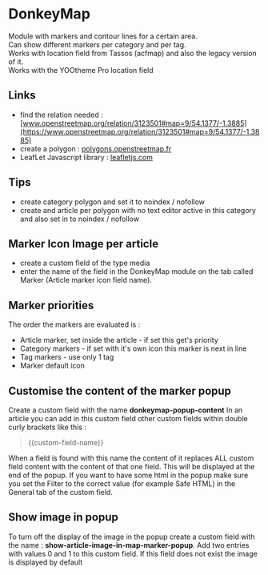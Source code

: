 # DonkeyMap
Module with markers and contour lines for a certain area.<br />
Can show different markers per category and per tag.<br />
Works with location field from Tassos (acfmap) and also the legacy version of it. <br />
Works with the YOOtheme Pro location field <br />

## Links
- find the relation needed : [www.openstreetmap.org/relation/3123501#map=9/54.1377/-1.3885](https://www.openstreetmap.org/relation/3123501#map=9/54.1377/-1.3885)
- create a polygon : [polygons.openstreetmap.fr](http://polygons.openstreetmap.fr/)
- LeafLet Javascript library : [leafletjs.com](https://leafletjs.com/)

## Tips
- create category polygon and set it to noindex / nofollow
- create and article per polygon with no text editor active in this category and also set in to noindex / nofollow

## Marker Icon Image per article
- create a custom field of the type media
- enter the name of the field in the DonkeyMap module on the tab called Marker (Article marker icon field name).

## Marker priorities
The order the markers are evaluated is :
- Article marker, set inside the article - if set this get's priority
- Category markers - if set with it's own icon this marker is next in line
- Tag markers - use only 1 tag
- Marker default icon



## Customise the content of the marker popup
Create a custom field with the name **donkeymap-popup-content**
In an article you can add in this custom field other custom fields within double curly brackets like this :<br />
>{{custom-field-name}}<br />

When a field is found with this name the content of it replaces ALL custom field content with the content of that one field. This will be displayed at the end of the popup.
If you want to have some html in the popup make sure you set the Filter to the correct value (for example Safe HTML) in the General tab of the custom field.

## Show image in popup
To turn off the display of the image in the popup create a custom field with the name : **show-article-image-in-map-marker-popup**.
Add two entries with values 0 and 1 to this custom field.
If this field does not exist the image is displayed by default

